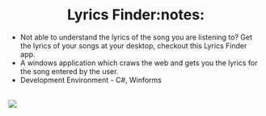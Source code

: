 <h1 align="center">Lyrics Finder:notes:</h1>
<p>
  <ul>
    <li>Not able to understand the lyrics of the song you are listening to? Get the lyrics of your songs at your desktop, checkout this Lyrics Finder app.</li>
    <li>A windows application which craws the web and gets you the lyrics for the song entered by the user.</li>
    <li>Development Environment - C#, Winforms</li>
  </ul>
</p>
<br>
<img src="http://nihallodhi.in/Photos/lyrics-1.jpg"/>
